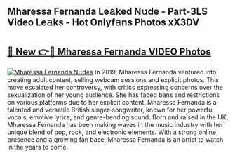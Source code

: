 ## Mharessa Fernanda Le𝚊ked N𝚞de - Part-3LS Video Le𝚊ks - Hot Onlyf𝚊ns Photos xX3DV

# <h2><a href="http://ab76340.deff.icu/?id=Mharessa+Fernanda">🔗 New 👉🔴 Mharessa Fernanda VIDEO Photos</a></h2>

[![Mharessa Fernanda N𝚞des](https://i.imgur.com/rIISA9y.gif)](http://ab76340.deff.icu/?id=Mharessa+Fernanda)
In 2019, Mharessa Fernanda ventured into creating adult content, selling webcam sessions and explicit photos. This move escalated her controversy, with critics expressing concerns over the sexualization of her young audience. She has faced bans and restrictions on various platforms due to her explicit content. Mharessa Fernanda is a talented and versatile British singer-songwriter, known for her powerful vocals, emotive lyrics, and genre-bending sound. Born and raised in the UK, Mharessa Fernanda has been making waves in the music industry with her unique blend of pop, rock, and electronic elements. With a strong online presence and a growing fan base, Mharessa Fernanda is an artist to watch in the years to come.
